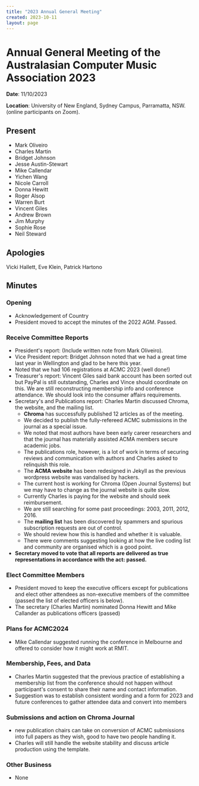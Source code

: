 ```yaml
---
title: "2023 Annual General Meeting"
created: 2023-10-11
layout: page
---
```


# Annual General Meeting of the Australasian Computer Music Association 2023

**Date**: 11/10/2023

**Location**: University of New England, Sydney Campus, Parramatta, NSW. (online participants on Zoom).

## Present

- Mark Oliveiro
- Charles Martin
- Bridget Johnson
- Jesse Austin-Stewart
- Mike Callendar
- Yichen Wang
- Nicole Carroll
- Donna Hewitt
- Roger Alsop
- Warren Burt
- Vincent Giles
- Andrew Brown
- Jim Murphy
- Sophie Rose
- Neil Steward

## Apologies

Vicki Hallett, Eve Klein, Patrick Hartono

## Minutes

### Opening

- Acknowledgement of Country
- President moved to accept the minutes of the 2022 AGM. Passed.

### Receive Committee Reports

- President's report: (Include written note from Mark Oliveiro).
- Vice President report: Bridget Johnson noted that we had a great time last year in Wellington and glad to be here this year.
- Noted that we had 106 registrations at ACMC 2023 (well done!)
- Treasurer's report: Vincent Giles said bank account has been sorted out but PayPal is still outstanding, Charles and Vince should coordinate on this. We are still reconstructing membership info and conference attendance. We should look into the consumer affairs requirements.
- Secretary's and Publications report: Charles Martin discussed Chroma, the website, and the mailing list. 
  - **Chroma** has successfully published 12 articles as of the meeting. 
  - We decided to publish the fully-refereed ACMC submissions in the journal as a special issue. 
  - We noted that most authors have been early career researchers and that the journal has materially assisted ACMA members secure academic jobs. 
  - The publications role, however, is a lot of work in terms of securing reviews and communication with authors and Charles asked to relinquish this role. 
  - The **ACMA website** has been redesigned in Jekyll as the previous wordpress website was vandalised by hackers. 
  - The current host is working for Chroma (Open Journal Systems) but we may have to change as the journal website is quite slow. 
  - Currently Charles is paying for the website and should seek reimbursement.
  - We are still searching for some past proceedings: 2003, 2011, 2012, 2016.
  - The **mailing list** has been discovered by spammers and spurious subscription requests are out of control. 
  - We should review how this is handled and whether it is valuable. 
  - There were comments suggesting looking at how the live coding list and community are organised which is a good point.
- **Secretary moved to vote that all reports are delivered as true representations in accordance with the act: passed.**

### Elect Committee Members

- President moved to keep the executive officers except for publications and elect other attendees as non-executive members of the committee (passed the list of elected officers is below).
- The secretary (Charles Martin) nominated Donna Hewitt and Mike Callander as publications officers (passed)

### Plans for ACMC2024

- Mike Callendar suggested running the conference in Melbourne and offered to consider how it might work at RMIT.

### Membership, Fees, and Data

- Charles Martin suggested that the previous practice of establishing a membership list from the conference should not happen without participant's consent to share their name and contact information. 
- Suggestion was to establish consistent wording and a form for 2023 and future conferences to gather attendee data and convert into members

### Submissions and action on Chroma Journal

- new publication chairs can take on conversion of ACMC submissions into full papers as they wish, good to have two people handling it.
- Charles will still handle the website stability and discuss article production using the template.

### Other Business

- None


